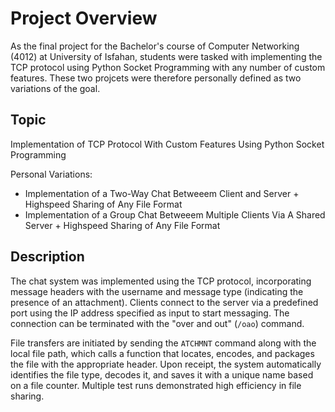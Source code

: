 # Project Overview

As the final project for the Bachelor's course of Computer Networking (4012) at University of Isfahan, students were tasked with implementing the TCP protocol using Python Socket Programming with any number of custom features. These two projcets were therefore personally defined as two variations of the goal.

## Topic

Implementation of TCP Protocol With Custom Features Using Python Socket Programming

Personal Variations:
- Implementation of a Two-Way Chat Betweeem Client and Server + Highspeed Sharing of Any File Format
- Implementation of a Group Chat Betweeem Multiple Clients Via A Shared Server + Highspeed Sharing of Any File Format

## Description

The chat system was implemented using the TCP protocol, incorporating message headers with the username and message type (indicating the presence of an attachment). Clients connect to the server via a predefined port using the IP address specified as input to start messaging. The connection can be terminated with the "over and out" (`/oao`) command.

File transfers are initiated by sending the `ATCHMNT` command along with the local file path, which calls a function that locates, encodes, and packages the file with the appropriate header. Upon receipt, the system automatically identifies the file type, decodes it, and saves it with a unique name based on a file counter. Multiple test runs demonstrated high efficiency in file sharing.
